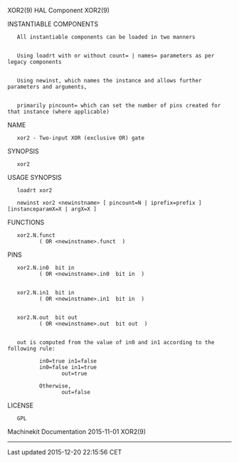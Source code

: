 XOR2(9) HAL Component XOR2(9)

INSTANTIABLE COMPONENTS

       All instantiable components can be loaded in two manners


       Using loadrt with or without count= | names= parameters as per legacy components


       Using newinst, which names the instance and allows further parameters and arguments,


       primarily pincount= which can set the number of pins created for that instance (where applicable)

NAME

       xor2 - Two-input XOR (exclusive OR) gate

SYNOPSIS

       xor2

USAGE SYNOPSIS

       loadrt xor2

       newinst xor2 <newinstname> [ pincount=N | iprefix=prefix ] [instanceparamX=X | argX=X ]

FUNCTIONS

       xor2.N.funct
              ( OR <newinstname>.funct  )

PINS

       xor2.N.in0  bit in
              ( OR <newinstname>.in0  bit in  )


       xor2.N.in1  bit in
              ( OR <newinstname>.in1  bit in  )


       xor2.N.out  bit out
              ( OR <newinstname>.out  bit out  )


       out is computed from the value of in0 and in1 according to the following rule:

              in0=true in1=false
              in0=false in1=true
                     out=true

              Otherwise,
                     out=false

LICENSE

       GPL

Machinekit Documentation 2015-11-01 XOR2(9)

------------------------------------------------------------------------

Last updated 2015-12-20 22:15:56 CET



